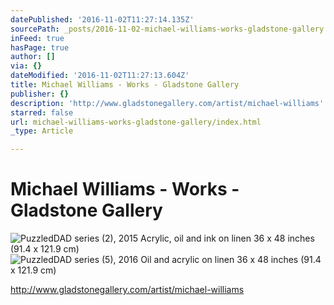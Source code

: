 ```yaml
---
datePublished: '2016-11-02T11:27:14.135Z'
sourcePath: _posts/2016-11-02-michael-williams-works-gladstone-gallery.md
inFeed: true
hasPage: true
author: []
via: {}
dateModified: '2016-11-02T11:27:13.604Z'
title: Michael Williams - Works - Gladstone Gallery
publisher: {}
description: 'http://www.gladstonegallery.com/artist/michael-williams'
starred: false
url: michael-williams-works-gladstone-gallery/index.html
_type: Article

---
```

# Michael Williams - Works - Gladstone Gallery
![PuzzledDAD series (2), 2015 Acrylic, oil and ink on linen 36 x 48 inches (91.4 x 121.9 cm)](https://s3-us-west-2.amazonaws.com/the-grid-img/p/fea734a584e0f62ded78457f018b7233c3d11ee5.jpg)
![PuzzledDAD series (5), 2016 Oil and acrylic on linen 36 x 48 inches (91.4 x 121.9 cm)](https://s3-us-west-2.amazonaws.com/the-grid-img/p/d1762f3d3cefabe823031c0bd9dade075cd5b854.jpg)

http://www.gladstonegallery.com/artist/michael-williams